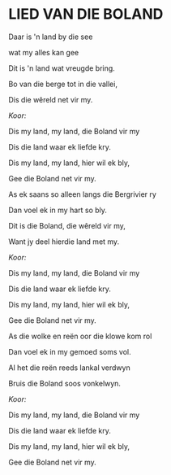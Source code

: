 # LIED VAN DIE BOLAND

Daar is 'n land by die see

wat my alles kan gee

Dit is 'n land wat vreugde bring.

Bo van die berge tot in die vallei,

Dis die wêreld net vir my.


_Koor:_

Dis my land, my land, die Boland vir my

Dis die land waar ek liefde kry.

Dis my land, my land, hier wil ek bly,

Gee die Boland net vir my.


As ek saans so alleen langs die Bergrivier ry

Dan voel ek in my hart so bly.

Dit is die Boland, die wêreld vir my,

Want jy deel hierdie land met my.


_Koor:_

Dis my land, my land, die Boland vir my

Dis die land waar ek liefde kry.

Dis my land, my land, hier wil ek bly,

Gee die Boland net vir my.


As die wolke en reën oor die klowe kom rol

Dan voel ek in my gemoed soms vol.

Al het die reën reeds lankal verdwyn

Bruis die Boland soos vonkelwyn.


_Koor:_

Dis my land, my land, die Boland vir my

Dis die land waar ek liefde kry.

Dis my land, my land, hier wil ek bly,

Gee die Boland net vir my.

